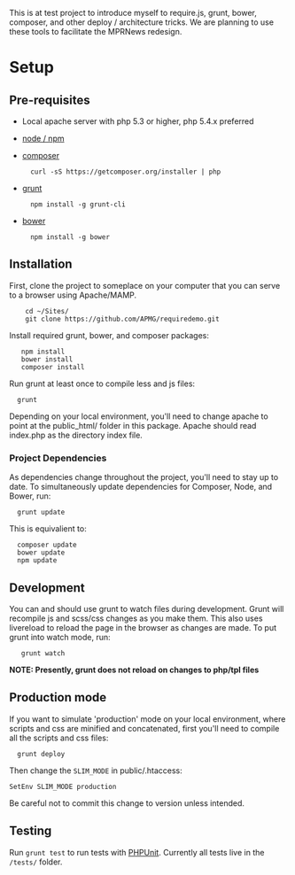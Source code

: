This is at test project to introduce myself to require.js, grunt, bower, composer, and other deploy / architecture tricks. We are planning to use these tools to facilitate the MPRNews redesign. 


Setup
=====

Pre-requisites
--------------
* Local apache server with php 5.3 or higher, php 5.4.x preferred
* [node / npm](http://nodejs.org/download/)
* [composer](http://getcomposer.org/download/)
  
        curl -sS https://getcomposer.org/installer | php

* [grunt](http://gruntjs.com/getting-started)

        npm install -g grunt-cli
        
* [bower](http://bower.io/)

        npm install -g bower


Installation
------------
First, clone the project to someplace on your computer that you can serve to a browser using Apache/MAMP.
        
        cd ~/Sites/
        git clone https://github.com/APMG/requiredemo.git

Install required grunt, bower, and composer packages:
      
       npm install
       bower install
       composer install
       
Run grunt at least once to compile less and js files:
     
      grunt
      
Depending on your local environment, you'll need to change apache to point at the public_html/ folder in this package. Apache should read index.php as the directory index file. 

### Project Dependencies

As dependencies change throughout the project, you'll need to stay up to date. To simultaneously update dependencies for Composer, Node, and Bower, run:

      grunt update

This is equivalient to:

      composer update
      bower update
      npm update

Development
-----------
You can and should use grunt to watch files during development. Grunt will recompile js and scss/css changes as you make them. This also uses livereload to reload the page in the browser as changes are made.  To put grunt into watch mode, run: 
      
       grunt watch
       
**NOTE: Presently, grunt does not reload on changes to php/tpl files**       


Production mode
---------------
If you want to simulate 'production' mode on your local environment, where scripts and css are minified and concatenated, first you'll need to compile all the scripts and css files:
     
      grunt deploy

Then change the `SLIM_MODE` in public/.htaccess:

    SetEnv SLIM_MODE production 

Be careful not to commit this change to version unless intended.

Testing
-------

Run `grunt test` to run tests with [PHPUnit](http://phpunit.de/manual/). Currently all tests live in the `/tests/` folder.
